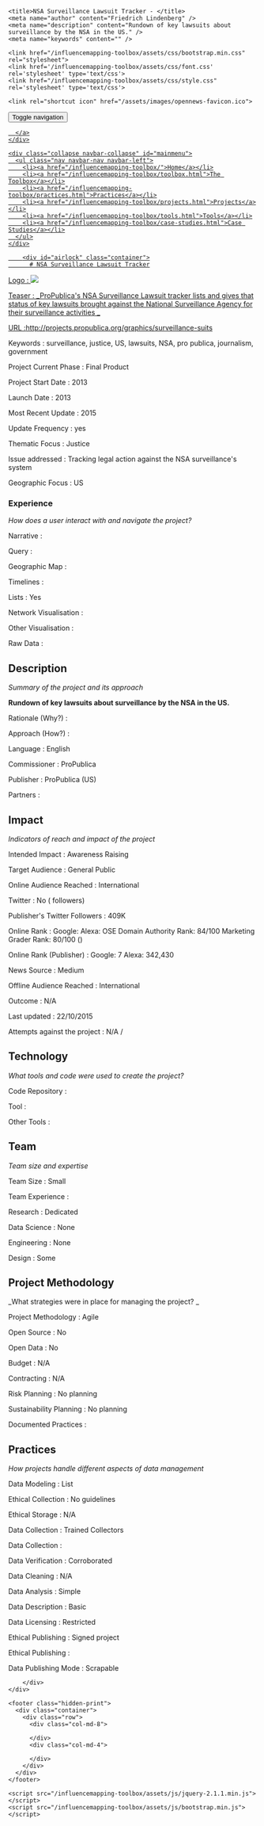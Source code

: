 <!DOCTYPE html>
<html>
  <head>
    <meta charset="utf-8">
    <meta http-equiv="X-UA-Compatible" content="IE=edge,chrome=1">
    <meta name="viewport" content="width=device-width, initial-scale=1.0">

    <title>NSA Surveillance Lawsuit Tracker - </title>
    <meta name="author" content="Friedrich Lindenberg" />
    <meta name="description" content="Rundown of key lawsuits about surveillance by the NSA in the US." />
    <meta name="keywords" content="" />

    <link href="/influencemapping-toolbox/assets/css/bootstrap.min.css" rel="stylesheet">
    <link href='/influencemapping-toolbox/assets/css/font.css' rel='stylesheet' type='text/css'>
    <link href="/influencemapping-toolbox/assets/css/style.css" rel='stylesheet' type='text/css'>

    <link rel="shortcut icon" href="/assets/images/opennews-favicon.ico">
  </head>
  <body>
    <div id="page">
      <nav class="navbar navbar-default navbar-static-top" role="navigation">
  <div class="container">
    <div class="navbar-header">
      <button type="button" class="navbar-toggle" data-toggle="collapse"
        data-target="#mainmenu">
        <span class="sr-only">Toggle navigation</span>
        <span class="icon-bar"></span>
        <span class="icon-bar"></span>
        <span class="icon-bar"></span>
      </button>
      <a class="navbar-brand" href="/">
        
      </a>
    </div>

    <div class="collapse navbar-collapse" id="mainmenu">
      <ul class="nav navbar-nav navbar-left">
        <li><a href="/influencemapping-toolbox/">Home</a></li>
        <li><a href="/influencemapping-toolbox/toolbox.html">The Toolbox</a></li>
        <li><a href="/influencemapping-toolbox/practices.html">Practices</a></li>
        <li><a href="/influencemapping-toolbox/projects.html">Projects</a></li>
        <li><a href="/influencemapping-toolbox/tools.html">Tools</a></li>
        <li><a href="/influencemapping-toolbox/case-studies.html">Case Studies</a></li>
      </ul>
    </div>
  </div>
</nav>

        <div id="airlock" class="container">
          # NSA Surveillance Lawsuit Tracker

Logo
: ![](N/A)

Teaser
: _ProPublica&#39;s NSA Surveillance Lawsuit tracker lists and gives that status of key lawsuits brought against the National Surveillance Agency for their surveillance activities _

URL
:http://projects.propublica.org/graphics/surveillance-suits


Keywords
: surveillance, justice, US, lawsuits, NSA, pro publica, journalism, government



Project Current Phase
: Final Product

	

Project Start Date
: 2013



Launch Date
: 2013



Most Recent Update
: 2015



Update Frequency
: yes



Thematic Focus
: Justice



Issue addressed
: Tracking legal action against the NSA surveillance&#39;s system  



Geographic Focus
: US


### Experience

_How does a user interact with and navigate the project?_

Narrative
:  

Query
: 

Geographic Map
:  

Timelines
:  

Lists
: Yes 

Network Visualisation
:  

Other Visualisation
:   

Raw Data 
:

## Description

_Summary of the project and its approach_

__Rundown of key lawsuits about surveillance by the NSA in the US.__


Rationale (Why?)
: 



Approach (How?)
: 



Language
: English



Commissioner
: ProPublica



Publisher
: ProPublica (US)



Partners
: 


## Impact

_Indicators of reach and impact of the project_

Intended Impact
: Awareness Raising



Target Audience
: General Public



Online Audience Reached
: International



Twitter
: No ( followers)



Publisher's Twitter Followers
: 409K



Online Rank
:  Google:    Alexa:   OSE Domain Authority Rank: 84/100 Marketing Grader Rank: 80/100 ()


Online Rank (Publisher)
:  Google: 7  Alexa: 342,430



News Source
: Medium



Offline Audience Reached
: International



Outcome
: N/A



Last updated
: 22/10/2015


Attempts against the project
: N/A  / 


## Technology

_What tools and code were used to create the project?_

Code Repository
: []()



Tool
: 



Other Tools
: 


## Team

_Team size and expertise_

Team Size
: Small



Team Experience
:  

Research
: Dedicated 

Data Science
: None 

Engineering
:  None

Design
: Some


## Project Methodology

_What strategies were in place for managing the project? _

Project Methodology
: Agile



Open Source
: No



Open Data
: No



Budget
: N/A



Contracting
: N/A



Risk Planning
: No planning



Sustainability Planning
: No planning


Documented Practices
: []() []() []()


## Practices

_How projects handle different aspects of data management_

Data Modeling
: List



Ethical Collection
: No guidelines



Ethical Storage
: N/A



Data Collection
: Trained Collectors



Data Collection
: 



Data Verification
: Corroborated



Data Cleaning
: N/A



Data Analysis
: Simple



Data Description
: Basic



Data Licensing
: Restricted



Ethical Publishing
: Signed project



Ethical Publishing
: 



Data Publishing Mode
: Scrapable

        </div>
    </div>

    <footer class="hidden-print">
      <div class="container">
        <div class="row">
          <div class="col-md-8">
            
          </div>
          <div class="col-md-4">
            
          </div>
        </div>
      </div>
    </footer>

    <script src="/influencemapping-toolbox/assets/js/jquery-2.1.1.min.js"></script>
    <script src="/influencemapping-toolbox/assets/js/bootstrap.min.js"></script>
  </body>
</html>

